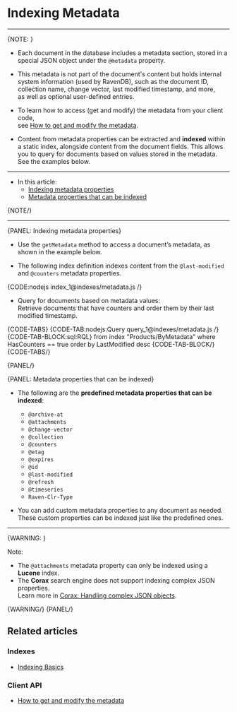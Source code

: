 # Indexing Metadata
---

{NOTE: }

* Each document in the database includes a metadata section, stored in a special JSON object under the `@metadata` property.

* This metadata is not part of the document's content but holds internal system information (used by RavenDB),
  such as the document ID, collection name, change vector, last modified timestamp, and more,  
  as well as optional user-defined entries.

* To learn how to access (get and modify) the metadata from your client code,  
  see [How to get and modify the metadata](../client-api/session/how-to/get-and-modify-entity-metadata).

* Content from metadata properties can be extracted and **indexed** within a static index, alongside content from the document fields.
  This allows you to query for documents based on values stored in the metadata.  
  See the examples below.

---

* In this article:
    * [Indexing metadata properties](../indexes/indexing-metadata#indexing-metadata-properties)
    * [Metadata properties that can be indexed](../indexes/indexing-metadata#metadata-properties-that-can-be-indexed)

{NOTE/}

---

{PANEL: Indexing metadata properties}

* Use the `getMetadata` method to access a document’s metadata, as shown in the example below.

* The following index definition indexes content from the `@last-modified` and `@counters` metadata properties.

{CODE:nodejs index_1@indexes/metadata.js /}

* Query for documents based on metadata values:  
  Retrieve documents that have counters and order them by their last modified timestamp.

{CODE-TABS}
{CODE-TAB:nodejs:Query query_1@indexes/metadata.js /}
{CODE-TAB-BLOCK:sql:RQL}
from index "Products/ByMetadata"
where HasCounters == true
order by LastModified desc
{CODE-TAB-BLOCK/}
{CODE-TABS/}

{PANEL/}

{PANEL: Metadata properties that can be indexed}

* The following are the **predefined metadata properties that can be indexed**:
    * `@archive-at`
    * `@attachments`
    * `@change-vector`
    * `@collection`
    * `@counters`
    * `@etag`
    * `@expires`
    * `@id`
    * `@last-modified`
    * `@refresh`
    * `@timeseries`
    * `Raven-Clr-Type`

* You can add custom metadata properties to any document as needed.  
  These custom properties can be indexed just like the predefined ones.

---

{WARNING: }

Note:

* The `@attachments` metadata property can only be indexed using a **Lucene** index.
* The **Corax** search engine does not support indexing complex JSON properties.  
  Learn more in [Corax: Handling complex JSON objects](../indexes/search-engine/corax#handling-of-complex-json-objects).

{WARNING/}
{PANEL/}

## Related articles

### Indexes

- [Indexing Basics](../indexes/indexing-basics)

### Client API

- [How to get and modify the metadata](../client-api/session/how-to/get-and-modify-entity-metadata)
